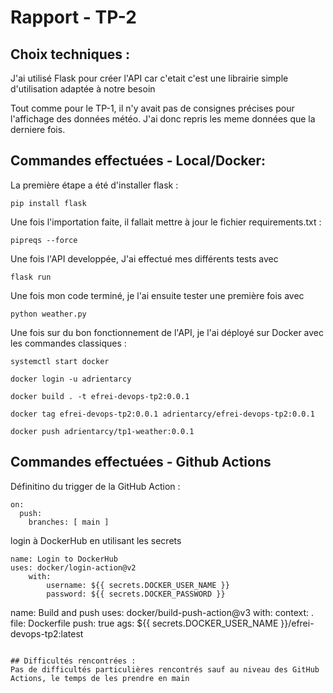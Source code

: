 # Rapport - TP-2

## Choix techniques : 
J'ai utilisé Flask pour créer l'API car c'etait c'est une librairie simple d'utilisation adaptée à notre besoin

Tout comme pour le TP-1, il n'y avait pas de consignes précises pour l'affichage des données météo. J'ai donc repris les meme données que la derniere fois.
## Commandes effectuées - Local/Docker:
La première étape a été d'installer flask :
```
pip install flask
```

Une fois l'importation faite, il fallait mettre à jour le fichier requirements.txt :
```
pipreqs --force

```

Une fois l'API developpée, J'ai effectué mes différents tests avec
```
flask run
```

Une fois mon code terminé, je l'ai ensuite tester une première fois avec 
```
python weather.py
```

Une fois sur du bon fonctionnement de l'API, je l'ai déployé sur Docker avec les commandes classiques :
```
systemctl start docker

docker login -u adrientarcy

docker build . -t efrei-devops-tp2:0.0.1

docker tag efrei-devops-tp2:0.0.1 adrientarcy/efrei-devops-tp2:0.0.1

docker push adrientarcy/tp1-weather:0.0.1
```

## Commandes effectuées - Github Actions
Définitino du trigger de la GitHub Action :
```
on:
  push:
    branches: [ main ]
```
login à DockerHub en utilisant les secrets
```
name: Login to DockerHub
uses: docker/login-action@v2
    with:
        username: ${{ secrets.DOCKER_USER_NAME }}
        password: ${{ secrets.DOCKER_PASSWORD }}
```
name: Build and push
uses: docker/build-push-action@v3
    with:
        context: .
        file: Dockerfile
        push: true
        ags: ${{ secrets.DOCKER_USER_NAME }}/efrei-devops-tp2:latest

```

## Difficultés rencontrées :
Pas de difficultés particulières rencontrés sauf au niveau des GitHub Actions, le temps de les prendre en main
